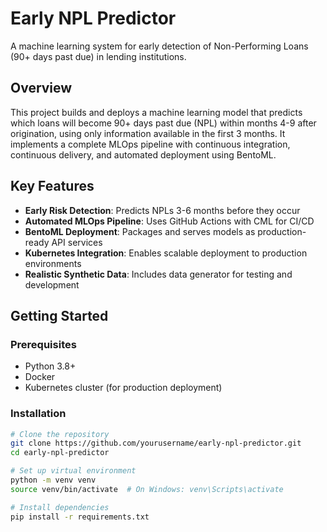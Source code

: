 # Early NPL Predictor

A machine learning system for early detection of Non-Performing Loans (90+ days past due) in lending institutions.

## Overview

This project builds and deploys a machine learning model that predicts which loans will become 90+ days past due (NPL) within months 4-9 after origination, using only information available in the first 3 months. It implements a complete MLOps pipeline with continuous integration, continuous delivery, and automated deployment using BentoML.

## Key Features

- **Early Risk Detection**: Predicts NPLs 3-6 months before they occur
- **Automated MLOps Pipeline**: Uses GitHub Actions with CML for CI/CD
- **BentoML Deployment**: Packages and serves models as production-ready API services
- **Kubernetes Integration**: Enables scalable deployment to production environments
- **Realistic Synthetic Data**: Includes data generator for testing and development

## Getting Started

### Prerequisites

- Python 3.8+
- Docker
- Kubernetes cluster (for production deployment)

### Installation

```bash
# Clone the repository
git clone https://github.com/yourusername/early-npl-predictor.git
cd early-npl-predictor

# Set up virtual environment
python -m venv venv
source venv/bin/activate  # On Windows: venv\Scripts\activate

# Install dependencies
pip install -r requirements.txt